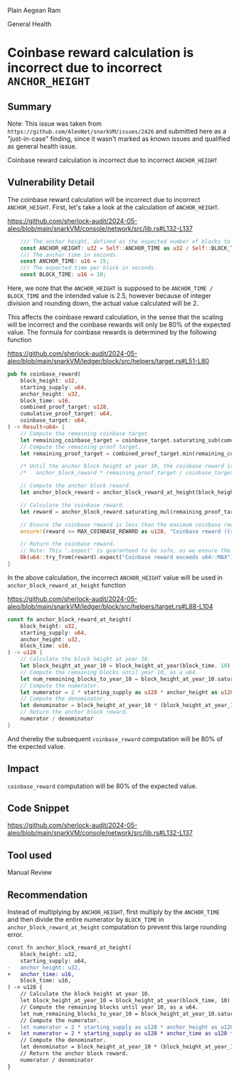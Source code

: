 Plain Aegean Ram

General Health

# Coinbase reward calculation is incorrect due to incorrect `ANCHOR_HEIGHT`

## Summary

Note: This issue was taken from `https://github.com/AleoNet/snarkVM/issues/2426` and submitted here as a "just-in-case" finding, since it wasn't marked as known issues and qualified as general health issue.

Coinbase reward calculation is incorrect due to incorrect `ANCHOR_HEIGHT`

## Vulnerability Detail

The coinbase reward calculation will be incorrect due to incorrect `ANCHOR_HEIGHT`. First, let's take a look at the calculation of `ANCHOR_HEIGHT`.

https://github.com/sherlock-audit/2024-05-aleo/blob/main/snarkVM/console/network/src/lib.rs#L132-L137
```rs
    /// The anchor height, defined as the expected number of blocks to reach the coinbase target.
    const ANCHOR_HEIGHT: u32 = Self::ANCHOR_TIME as u32 / Self::BLOCK_TIME as u32;
    /// The anchor time in seconds.
    const ANCHOR_TIME: u16 = 25;
    /// The expected time per block in seconds.
    const BLOCK_TIME: u16 = 10;
```

Here, we note that the  `ANCHOR_HEIGHT` is supposed to be `ANCHOR_TIME / BLOCK_TIME` and the intended value is 2.5, however because of integer division and rounding down, the actual value calculated will be 2.

This affects the coinbase reward calculation, in the sense that the scaling will be incorrect and the coinbase rewards will only be 80% of the expected value. The formula for coinbase rewards is determined by the following function

https://github.com/sherlock-audit/2024-05-aleo/blob/main/snarkVM/ledger/block/src/helpers/target.rs#L51-L80
```rs
pub fn coinbase_reward(
    block_height: u32,
    starting_supply: u64,
    anchor_height: u32,
    block_time: u16,
    combined_proof_target: u128,
    cumulative_proof_target: u64,
    coinbase_target: u64,
) -> Result<u64> {
    // Compute the remaining coinbase target.
    let remaining_coinbase_target = coinbase_target.saturating_sub(cumulative_proof_target);
    // Compute the remaining proof target.
    let remaining_proof_target = combined_proof_target.min(remaining_coinbase_target as u128);

    /* Until the anchor block height at year 10, the coinbase reward is determined by this equation: */
    /*   anchor_block_reward * remaining_proof_target / coinbase_target */

    // Compute the anchor block reward.
    let anchor_block_reward = anchor_block_reward_at_height(block_height, starting_supply, anchor_height, block_time);

    // Calculate the coinbase reward.
    let reward = anchor_block_reward.saturating_mul(remaining_proof_target).saturating_div(coinbase_target as u128);

    // Ensure the coinbase reward is less than the maximum coinbase reward.
    ensure!(reward <= MAX_COINBASE_REWARD as u128, "Coinbase reward ({reward}) exceeds maximum {MAX_COINBASE_REWARD}");

    // Return the coinbase reward.
    // Note: This '.expect' is guaranteed to be safe, as we ensure the reward is within a safe bound.
    Ok(u64::try_from(reward).expect("Coinbase reward exceeds u64::MAX"))
}
```
In the above calculation, the incorrect `ANCHOR_HEIGHT` value will be used in `anchor_block_reward_at_height` function

https://github.com/sherlock-audit/2024-05-aleo/blob/main/snarkVM/ledger/block/src/helpers/target.rs#L88-L104
```rs
const fn anchor_block_reward_at_height(
    block_height: u32,
    starting_supply: u64,
    anchor_height: u32,
    block_time: u16,
) -> u128 {
    // Calculate the block height at year 10.
    let block_height_at_year_10 = block_height_at_year(block_time, 10) as u128;
    // Compute the remaining blocks until year 10, as a u64.
    let num_remaining_blocks_to_year_10 = block_height_at_year_10.saturating_sub(block_height as u128);
    // Compute the numerator.
    let numerator = 2 * starting_supply as u128 * anchor_height as u128 * num_remaining_blocks_to_year_10;
    // Compute the denominator.
    let denominator = block_height_at_year_10 * (block_height_at_year_10 + 1);
    // Return the anchor block reward.
    numerator / denominator
}
```

And thereby the subsequent `coinbase_reward` computation will be 80% of the expected value.


## Impact

`coinbase_reward` computation will be 80% of the expected value.

## Code Snippet

https://github.com/sherlock-audit/2024-05-aleo/blob/main/snarkVM/console/network/src/lib.rs#L132-L137

## Tool used

Manual Review

## Recommendation

Instead of multiplying by `ANCHOR_HEIGHT`, first multiply by the `ANCHOR_TIME` and then divide the entire numerator by `BLOCK_TIME` in `anchor_block_reward_at_height` computation to prevent this large rounding error.
```diff
const fn anchor_block_reward_at_height(
    block_height: u32,
    starting_supply: u64,
-   anchor_height: u32,
+   anchor_time: u16,
    block_time: u16,
) -> u128 {
    // Calculate the block height at year 10.
    let block_height_at_year_10 = block_height_at_year(block_time, 10) as u128;
    // Compute the remaining blocks until year 10, as a u64.
    let num_remaining_blocks_to_year_10 = block_height_at_year_10.saturating_sub(block_height as u128);
    // Compute the numerator.
-   let numerator = 2 * starting_supply as u128 * anchor_height as u128 * num_remaining_blocks_to_year_10;
+   let numerator = 2 * starting_supply as u128 * anchor_time as u128 * num_remaining_blocks_to_year_10 / block_time as u128;
    // Compute the denominator.
    let denominator = block_height_at_year_10 * (block_height_at_year_10 + 1);
    // Return the anchor block reward.
    numerator / denominator
}
```

